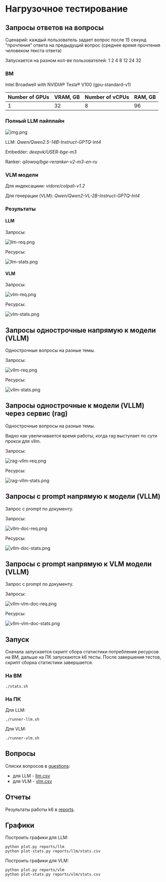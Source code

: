 # Нагрузочное тестирование

## Запросы ответов на вопросы

Сценарий: каждый пользователь задает вопрос после 15 секунд "прочтения" ответа на предыдущий вопрос
(среднее время прочтения человеком текста ответа)

Запускается на разном кол-ве пользователей: 1 2 4 8 12 24 32

### ВМ

Intel Broadwell with NVIDIA® Tesla® V100 (gpu-standard-v1)

| Number of GPUs | VRAM, GB | Number of vCPUs | RAM, GB |
|----------------|----------|-----------------|---------|
| 1              | 32       | 8               | 96      |

### Полный LLM пайплайн

![img.png](images/img.png)

LLM: *Qwen/Qwen2.5-14B-Instruct-GPTQ-Int4*

Embedder: *deepvk/USER-bge-m3*

Ranker: *qilowoq/bge-reranker-v2-m3-en-ru*

### VLM модели 
Для индексациии: *vidore/colpali-v1.2*

Для генерации (VLM): *Qwen/Qwen2-VL-2B-Instruct-GPTQ-Int4* 

### Результаты

#### LLM

Запросы:

![llm-req.png](charts/llm-req.png)

Ресурсы:

![llm-stats.png](charts/llm-stats.png)

#### VLM

Запросы:

![vlm-req.png](charts/vlm-req.png)

Ресурсы:

![vlm-stats.png](charts/vlm-stats.png)

## Запросы однострочные напрямую к модели (VLLM)

Однострочные вопросы на разные темы.

Запросы:

![vllm-req.png](charts/vllm-req.png)

Ресурсы:

![vllm-stats.png](charts/vllm-stats.png)

## Запросы однострочные к модели (VLLM) через сервис (rag)

Однострочные вопросы на разные темы.

Видно как увеличивается время работы, когда rag выступает по сути прокси для vllm.

Запросы:

![rag-vllm-req.png](charts/rag-vllm-req.png)

Ресурсы:

![rag-vllm-stats.png](charts/rag-vllm-stats.png)

## Запросы с prompt напрямую к модели (VLLM)

Запрос с prompt по документу.

Запросы:

![vllm-doc-req.png](charts/vllm-doc-req.png)

Ресурсы:

![vllm-doc-stats.png](charts/vllm-doc-stats.png)

## Запросы с prompt напрямую к VLM модели (VLLM)

Запрос с prompt по документу.

Запросы:

![vllm-vlm-doc-req.png](charts/vllm-vlm-doc-req.png)

Ресурсы:

![vllm-vlm-doc-stats.png](charts/vllm-vlm-doc-stats.png)

## Запуск

Сначала запускается скрипт сбора статистики потребления ресурсов на ВМ, дальше на ПК запускаются k6 тесты.
После завершения тестов, скрипт сборка статистики завершается.

### На ВМ

```shell
./stats.sh
```

### На ПК

Для LLM:

```shell
./runner-llm.sh
```

Для VLM:

```shell
./runner-vlm.sh
```

## Вопросы

Списки вопросов в [questions](questions):

- для LLM - [llm.csv](questions/llm.csv)
- для VLM - [vlm.csv](questions/vlm.csv)

## Отчеты

Результаты работы k6 в [reports](reports).

## Графики

Построить графики для LLM:

```shell
python plot.py reports/llm
python plot-stats.py reports/llm/stats.csv
```

Построить графики для VLM:

```shell
python plot.py reports/vlm
python plot-stats.py reports/vlm/stats.csv
```
